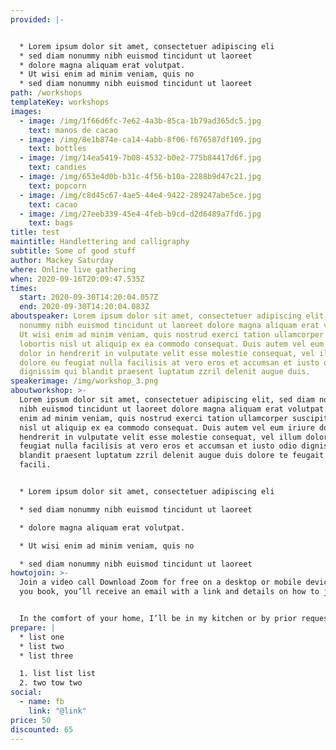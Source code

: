 ```yaml
---
provided: |-


  * Lorem ipsum dolor sit amet, consectetuer adipiscing eli
  * sed diam nonummy nibh euismod tincidunt ut laoreet 
  * dolore magna aliquam erat volutpat.
  * Ut wisi enim ad minim veniam, quis no
  * sed diam nonummy nibh euismod tincidunt ut laoreet
path: /workshops
templateKey: workshops
images:
  - image: /img/1f66d6fc-7e62-4a3b-85ca-1b79ad365dc5.jpg
    text: manos de cacao
  - image: /img/8e1b874e-ca14-4abb-8f06-f676587df109.jpg
    text: bottles
  - image: /img/14ea5419-7b08-4532-b0e2-775b84417d6f.jpg
    text: candies
  - image: /img/653e4d0b-b31c-4f56-b10a-2288b9d47c21.jpg
    text: popcorn
  - image: /img/c8d45c67-4ae5-44e4-9422-289247abe5ce.jpg
    text: cacao
  - image: /img/27eeb339-45e4-4feb-b9cd-d2d6489a7fd6.jpg
    text: bags
title: test
maintitle: Handlettering and calligraphy
subtitle: Some of good stuff
author: Mackey Saturday
where: Online live gathering
when: 2020-09-16T20:09:47.535Z
times:
  start: 2020-09-30T14:20:04.057Z
  end: 2020-09-30T14:20:04.083Z
aboutspeaker: Lorem ipsum dolor sit amet, consectetuer adipiscing elit, sed diam
  nonummy nibh euismod tincidunt ut laoreet dolore magna aliquam erat volutpat.
  Ut wisi enim ad minim veniam, quis nostrud exerci tation ullamcorper suscipit
  lobortis nisl ut aliquip ex ea commodo consequat. Duis autem vel eum iriure
  dolor in hendrerit in vulputate velit esse molestie consequat, vel illum
  dolore eu feugiat nulla facilisis at vero eros et accumsan et iusto odio
  dignissim qui blandit praesent luptatum zzril delenit augue duis.
speakerimage: /img/workshop_3.png
aboutworkshop: >-
  Lorem ipsum dolor sit amet, consectetuer adipiscing elit, sed diam nonummy
  nibh euismod tincidunt ut laoreet dolore magna aliquam erat volutpat. Ut wisi
  enim ad minim veniam, quis nostrud exerci tation ullamcorper suscipit lobortis
  nisl ut aliquip ex ea commodo consequat. Duis autem vel eum iriure dolor in
  hendrerit in vulputate velit esse molestie consequat, vel illum dolore eu
  feugiat nulla facilisis at vero eros et accumsan et iusto odio dignissim qui
  blandit praesent luptatum zzril delenit augue duis dolore te feugait nulla
  facili.


  * Lorem ipsum dolor sit amet, consectetuer adipiscing eli

  * sed diam nonummy nibh euismod tincidunt ut laoreet 

  * dolore magna aliquam erat volutpat.

  * Ut wisi enim ad minim veniam, quis no

  * sed diam nonummy nibh euismod tincidunt ut laoreet
howtojoin: >-
  Join a video call Download Zoom for free on a desktop or mobile device. After
  you book, you’ll receive an email with a link and details on how to join. 


  In the comfort of your home, I’ll be in my kitchen or by prior request I will be at my bar, both located in Wellington, New Zealand. I’ll show you that you can make world class cocktails in the comfort of your home where you can later impress family and friends later on. When you click the link in your confirmation email and join my experience, make sure your audio and video are on so you can ask questions along the way.
prepare: |
  * list one
  * list two
  * list three

  1. list list list
  2. two tow two
social:
  - name: fb
    link: "@link"
price: 50
discounted: 65
---
```

